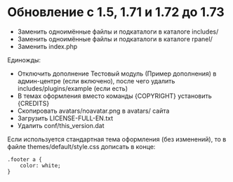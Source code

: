 Обновление с 1.5, 1.71 и 1.72 до 1.73
=====================================

* Заменить одноимённые файлы и подкаталоги в каталоге includes/
* Заменить одноимённые файлы и подкаталоги в каталоге rpanel/
* Заменить index.php

Единожды:

* Отключить дополнение Тестовый модуль (Пример дополнения) в админ-центре (если включено), после чего удалить includes/plugins/example (если есть)
* В темах оформления вместо команды {COPYRIGHT} установить {CREDITS}
* Скопировать avatars/noavatar.png в avatars/ сайта
* Загрузить LICENSE-FULL-EN.txt
* Удалить conf/this_version.dat

Если используется стандартная тема оформления (без изменений), то в файле themes/default/style.css дописать в конце:

	.footer a {
        color: white;
    }
